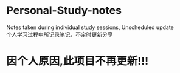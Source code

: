 # Personal-Study-notes
Notes taken during individual study sessions, Unscheduled update<br>
个人学习过程中所记录笔记，不定时更新分享

# 因个人原因,此项目不再更新!!!
